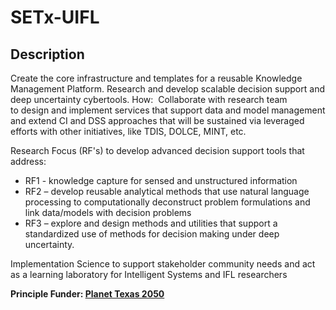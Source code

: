 # SETx-UIFL

## Description 
Create the core infrastructure and templates for a reusable Knowledge Management Platform. Research and develop scalable decision support and deep uncertainty cybertools.
How: 
Collaborate with research team to design and implement services that support data and model management and extend CI and DSS approaches that will be sustained via leveraged efforts with other initiatives, like TDIS, DOLCE, MINT, etc.

Research Focus (RF's) to develop advanced decision support tools that address:

* RF1 - knowledge capture for sensed and unstructured information  
* RF2 – develop reusable analytical methods that use natural language processing to computationally deconstruct problem formulations and link data/models with decision problems  
* RF3 – explore and design methods and utilities that support a standardized use of methods for decision making under deep uncertainty.  

Implementation Science to support stakeholder community needs and act as a learning laboratory for Intelligent Systems and IFL researchers

**Principle Funder: [Planet Texas 2050](https://bridgingbarriers.utexas.edu/planet-texas-2050)**

